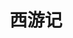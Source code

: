 ---
title: 西游记
index: false
article: true
description: 西游记目录
category: 
    - 阅读
    - 西游记
tag:
    - 目录
---